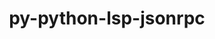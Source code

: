 ---
title: "py-python-lsp-jsonrpc"
layout: cache
categories: [package, develop]
meta: {"versions": ["1.0.0"], "compilers": ["gcc@=7.5.0"], "oss": ["ubuntu18.04"], "platforms": ["linux"], "targets": ["x86_64_v3"], "stacks": ["developer-tools", "root"], "num_specs": 4, "num_specs_by_stack": {"developer-tools": 4, "root": 4}}
spec_details: [{"hash": "2gkqumkqcnjf67tagtqv7zykrns5i6b7", "compiler": "gcc@=7.5.0", "versions": ["1.0.0"], "os": "ubuntu18.04", "platform": "linux", "target": "x86_64_v3", "variants": ["build_system=python_pip"], "stacks": ["developer-tools", "root"], "size": "-", "tarball": "https://binaries.spack.io/develop/build_cache/linux-ubuntu18.04-x86_64_v3/gcc-7.5.0/py-python-lsp-jsonrpc-1.0.0/linux-ubuntu18.04-x86_64_v3-gcc-7.5.0-py-python-lsp-jsonrpc-1.0.0-2gkqumkqcnjf67tagtqv7zykrns5i6b7.spack"}, {"hash": "r4wd4bugtn5hrh3zrolykuft6trt5qpo", "compiler": "gcc@=7.5.0", "versions": ["1.0.0"], "os": "ubuntu18.04", "platform": "linux", "target": "x86_64_v3", "variants": ["build_system=python_pip"], "stacks": ["developer-tools", "root"], "size": "-", "tarball": "https://binaries.spack.io/develop/build_cache/linux-ubuntu18.04-x86_64_v3/gcc-7.5.0/py-python-lsp-jsonrpc-1.0.0/linux-ubuntu18.04-x86_64_v3-gcc-7.5.0-py-python-lsp-jsonrpc-1.0.0-r4wd4bugtn5hrh3zrolykuft6trt5qpo.spack"}, {"hash": "jtfj3posoxgjf2vtlsofcxu6zl526j4o", "compiler": "gcc@=7.5.0", "versions": ["1.0.0"], "os": "ubuntu18.04", "platform": "linux", "target": "x86_64_v3", "variants": ["build_system=python_pip"], "stacks": ["developer-tools", "root"], "size": "-", "tarball": "https://binaries.spack.io/develop/build_cache/linux-ubuntu18.04-x86_64_v3/gcc-7.5.0/py-python-lsp-jsonrpc-1.0.0/linux-ubuntu18.04-x86_64_v3-gcc-7.5.0-py-python-lsp-jsonrpc-1.0.0-jtfj3posoxgjf2vtlsofcxu6zl526j4o.spack"}, {"hash": "ytcowsbzsxly2l37j76adair4s5czklr", "compiler": "gcc@=7.5.0", "versions": ["1.0.0"], "os": "ubuntu18.04", "platform": "linux", "target": "x86_64_v3", "variants": ["build_system=python_pip"], "stacks": ["developer-tools", "root"], "size": "-", "tarball": "https://binaries.spack.io/develop/build_cache/linux-ubuntu18.04-x86_64_v3/gcc-7.5.0/py-python-lsp-jsonrpc-1.0.0/linux-ubuntu18.04-x86_64_v3-gcc-7.5.0-py-python-lsp-jsonrpc-1.0.0-ytcowsbzsxly2l37j76adair4s5czklr.spack"}]
---